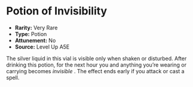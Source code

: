 
# Potion of Invisibility

* **Rarity:** Very Rare
* **Type:** Potion
* **Attunement:** No
* **Source:** Level Up A5E


The silver liquid in this vial is visible only when shaken or disturbed. After drinking this potion, for the next hour you and anything you’re wearing or carrying becomes _invisible_ . The effect ends early if you attack or cast a spell.
